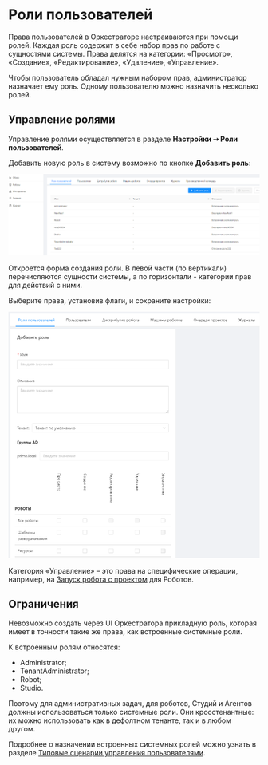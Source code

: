 # Роли пользователей

Права пользователей в Оркестраторе настраиваются при помощи ролей. Каждая роль содержит в себе набор прав по работе с сущностями системы. Права делятся на категории: «Просмотр», «Создание», «Редактирование», «Удаление», «Управление».

Чтобы пользователь обладал нужным набором прав, администратор назначает ему роль. Одному пользователю можно назначить несколько ролей.

## Управление ролями

Управление ролями осуществляется в разделе **Настройки ➝ Роли пользователей**. 

Добавить новую роль в систему возможно по кнопке **Добавить роль**:

![](<../../../.gitbook/assets/0 (17)>)

Откроется форма создания роли. В левой части (по вертикали) перечисляются сущности системы, а по горизонтали - категории прав для действий с ними.

Выберите права, установив флаги, и сохраните настройки:

![](<../../../.gitbook/assets/1 (3)>)

Категория «Управление» – это права на специфические операции, например, на [Запуск робота с проектом](https://docs.primo-rpa.ru/primo-rpa/orchestrator/basics/robot-manual-start) для Роботов.  

## Ограничения

Невозможно создать через UI Оркестратора прикладную роль, которая имеет в точности такие же права, как встроенные системные роли. 

К встроенным ролям относятся:
* Administrator;
* TenantAdministrator;
* Robot;
* Studio.

Поэтому для административных задач, для роботов, Студий и Агентов должны использоваться только системные роли. Они кросстенантные: их можно использовать как в дефолтном тенанте, так и в любом другом. 

Подробнее о назначении встроенных системных ролей можно узнать в разделе [Типовые сценарии управления пользователями](https://docs.primo-rpa.ru/primo-rpa/orchestrator/settings/users/common-scenarios).

